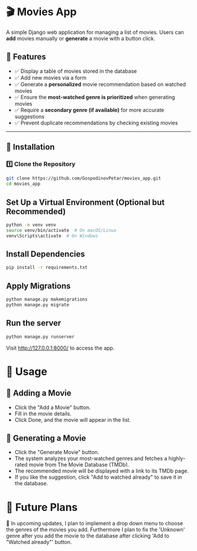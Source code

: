 # 🎬 Movies App

A simple Django web application for managing a list of movies. Users can **add** movies manually or **generate** a movie with a button click.

## 🚀 Features
- ✅ Display a table of movies stored in the database  
- ✅ Add new movies via a form  
- ✅ Generate a **personalized** movie recommendation based on watched movies  
- ✅ Ensure the **most-watched genre is prioritized** when generating movies  
- ✅ Require a **secondary genre (if available)** for more accurate suggestions  
- ✅ Prevent duplicate recommendations by checking existing movies  

---

## 📌 Installation

### 1️⃣ Clone the Repository
```bash
git clone https://github.com/GospodinovPetar/movies_app.git
cd movies_app
```

## Set Up a Virtual Environment (Optional but Recommended)
```bash
python -m venv venv
source venv/bin/activate  # On macOS/Linux
venv\Scripts\activate  # On Windows
```

## Install Dependencies
```bash
pip install -r requirements.txt
```

## Apply Migrations
```bash
python manage.py makemigrations
python manage.py migrate
```

## Run the server
```bash
python manage.py runserver
```

Visit http://127.0.0.1:8000/ to access the app.

# 📌 Usage

## 🎥 Adding a Movie
* Click the "Add a Movie" button.
* Fill in the movie details.
* Click Done, and the movie will appear in the list.
## 🔄 Generating a Movie
* Click the "Generate Movie" button.
* The system analyzes your most-watched genres and fetches a highly-rated movie from The Movie Database (TMDb).
* The recommended movie will be displayed with a link to its TMDb page.
* If you like the suggestion, click "Add to watched already" to save it in the database.

# 📌 Future Plans
🚀 In upcoming updates, I plan to implement a drop down menu to choose the genres of the movies you add.
Furthermore I plan to fix the 'Unknown' genre after you add the movie to the database after clicking 'Add to "Watched already"' button.
